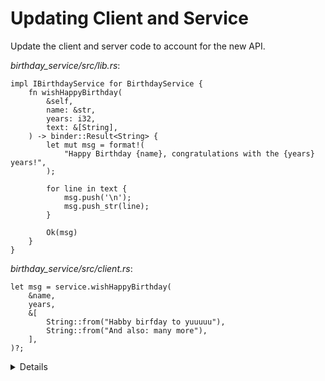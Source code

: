 # Updating Client and Service

Update the client and server code to account for the new API.

_birthday_service/src/lib.rs_:

```rust,ignore
impl IBirthdayService for BirthdayService {
    fn wishHappyBirthday(
        &self,
        name: &str,
        years: i32,
        text: &[String],
    ) -> binder::Result<String> {
        let mut msg = format!(
            "Happy Birthday {name}, congratulations with the {years} years!",
        );

        for line in text {
            msg.push('\n');
            msg.push_str(line);
        }

        Ok(msg)
    }
}
```

_birthday_service/src/client.rs_:

```rust,ignore
let msg = service.wishHappyBirthday(
    &name,
    years,
    &[
        String::from("Habby birfday to yuuuuu"),
        String::from("And also: many more"),
    ],
)?;
```

<details>

- TODO: Move code snippets into project files where they'll actually be built?

</details>
